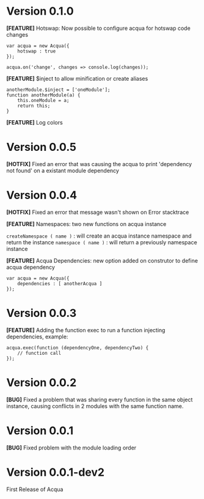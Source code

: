 # Version 0.1.0
**[FEATURE]** Hotswap: Now possible to configure acqua for hotswap code changes

    var acqua = new Acqua({
        hotswap : true
    });
    
    acqua.on('change', changes => console.log(changes));
    
**[FEATURE]** $inject to allow minification or create aliases

    anotherModule.$inject = ['oneModule'];
    function anotherModule(a) {
        this.oneModule = a;
        return this;
    }

**[FEATURE]** Log colors

# Version 0.0.5

**[HOTFIX]** Fixed an error that was causing the acqua to print 'dependency not found' on a existant module dependency

# Version 0.0.4

**[HOTFIX]** Fixed an error that message wasn't shown on Error stacktrace

**[FEATURE]** Namespaces: two new functions on acqua instance

`createNamespace ( name )` : will create an acqua instance namespace and return the instance
`namespace ( name )` : will return a previously namespace instance

**[FEATURE]** Acqua Dependencies: new option added on construtor to define acqua dependency

    var acqua = new Acqua({
        dependencies : [ anotherAcqua ]
    });

# Version 0.0.3

**[FEATURE]** Adding the function exec to run a function injecting dependencies, example:

    acqua.exec(function (dependencyOne, dependencyTwo) {
        // function call
    });

# Version 0.0.2

**[BUG]** Fixed a problem that was sharing every function in the same object instance, causing conflicts in 2 modules with the same function name.

# Version 0.0.1

**[BUG]** Fixed problem with the module loading order

# Version 0.0.1-dev2

First Release of Acqua